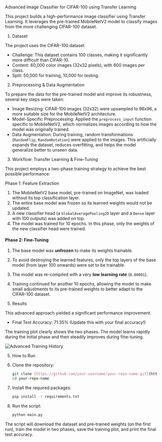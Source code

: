 Advanced Image Classifier for CIFAR-100 using Transfer Learning

This project builds a high-performance image classifier using Transfer Learning. It leverages the pre-trained MobileNetV2 model to classify images from the more challenging CIFAR-100 dataset.


 1. Dataset

The project uses the CIFAR-100 dataset.
-   Challenge: This dataset contains 100 classes, making it significantly more difficult than CIFAR-10.
-   Content: 60,000 color images (32x32 pixels), with 600 images per class.
-   Split: 50,000 for training, 10,000 for testing.

 2. Preprocessing & Data Augmentation

To prepare the data for the pre-trained model and improve its robustness, several key steps were taken:

-   Image Resizing: CIFAR-100 images (32x32) were upsampled to 96x96, a more suitable size for the MobileNetV2 architecture.
-   Model-Specific Preprocessing: Applied the `preprocess_input` function specific to MobileNetV2, which normalizes images according to how the model was originally trained.
-   Data Augmentation: During training, random transformations (`RandomFlip`, `RandomRotation`) were applied to the images. This artificially expands the dataset, reduces overfitting, and helps the model generalize better to unseen data.

3. Workflow: Transfer Learning & Fine-Tuning

This project employs a two-phase training strategy to achieve the best possible performance:

Phase 1: Feature Extraction
1.  The MobileNetV2 base model, pre-trained on ImageNet, was loaded without its top classification layer.
2.  The entire base model was frozen so its learned weights would not be updated.
3.  A new classifier head (a `GlobalAveragePooling2D` layer and a `Dense` layer with 100 outputs) was added on top.
4.  The model was trained for 10 epochs. In this phase, only the weights of the new classifier head were trained.

#### Phase 2: Fine-Tuning
1.  The base model was **unfrozen** to make its weights trainable.
2.  To avoid destroying the learned features, only the top layers of the base model (from layer 100 onwards) were set to be trainable.
3.  The model was re-compiled with a very **low learning rate** (`0.00001`).
4.  Training continued for another 10 epochs, allowing the model to make small adjustments to its pre-trained weights to better adapt to the CIFAR-100 dataset.

4. Results

This advanced approach yielded a significant performance improvement.

-   Final Test Accuracy: 71.35% (Update this with your final accuracy!)

The training plot clearly shows the two phases. The model learns rapidly during the initial phase and then steadily improves during fine-tuning.

![Advanced Training History](advanced_training_history.png)

 5. How to Run

1.  Clone the repository:
    ```bash
    git clone [https://github.com/your-username/your-repo-name.git](https://github.com/your-username/your-repo-name.git)
    cd your-repo-name
    ```
2.  Install the required packages:
    ```bash
    pip install -r requirements.txt
    ```
3.  Run the script:
    ```bash
    python main.py
    ```
The script will download the dataset and pre-trained weights (on the first run), train the model in two phases, save the training plot, and print the final test accuracy.

